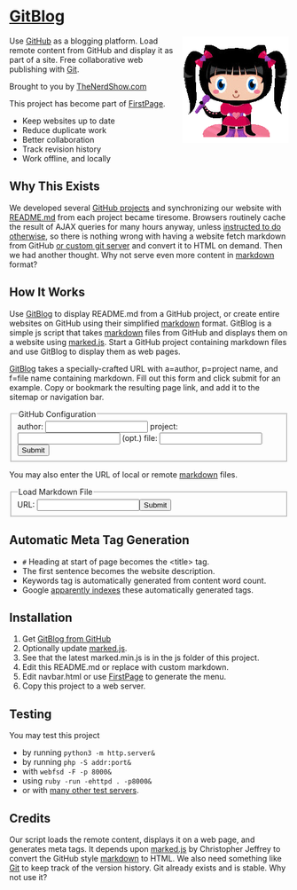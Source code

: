 # [GitBlog](https://github.com/themanyone/gitblog)
<img style="float:right" alt="GitBlog" src="favicon/android-icon-192x192.png">

Use [GitHub](https://github.com/themanyone/gitblog) as a blogging platform. Load remote content from GitHub and display it as part of a site. Free collaborative web publishing with [Git](https://git-scm.com/download/win).

Brought to you by [TheNerdShow.com](http://thenerdshow.com/)

This project has become part of [FirstPage](http://thenerdshow.com/firstpage).

* Keep websites up to date
* Reduce duplicate work
* Better collaboration
* Track revision history
* Work offline, and locally

## Why This Exists

We developed several [GitHub projects](https://github.com/themanyone) and synchronizing our website with [README.md](README.md) from each project became tiresome. Browsers routinely cache the result of AJAX queries for many hours anyway, unless [instructed to do otherwise](http://www.itgeared.com/articles/1401-ajax-browser-cache-issues-fix/), so there is nothing wrong with having a website fetch markdown from GitHub [or custom git server](https://git-scm.com/book/en/v2/Git-on-the-Server-The-Protocols) and convert it to HTML on demand. Then we had another thought. Why not serve even more content in [markdown](https://help.github.com/enterprise/2.8/user/articles/basic-writing-and-formatting-syntax/) format?

## How It Works

Use [GitBlog](https://github.com/themanyone/gitblog) to display README.md from a GitHub project, or create entire websites on GitHub using their simplified [markdown](https://help.github.com/enterprise/2.8/user/articles/basic-writing-and-formatting-syntax/) format. GitBlog is a simple js script that takes [markdown](https://help.github.com/enterprise/2.8/user/articles/basic-writing-and-formatting-syntax/) files from GitHub and displays them on a website using [marked.js](https://github.com/chjj/marked). Start a GitHub project containing markdown files and use GitBlog to display them as web pages.

[GitBlog](https://github.com/themanyone/gitblog) takes a specially-crafted URL with a=author, p=project name, and f=file name containing markdown. Fill out this form and click submit for an example. Copy or bookmark the resulting page link, and add it to the sitemap or navigation bar.<form name="gitblog" target="">
<fieldset><legend>GitHub Configuration</legend>
    <label class="field">author: </label> <input name="a"  type="text"></input>
    <label class="field">project:</label> <input name="p"  type="text"></input>
    <label class="field">(opt.) file: </label> <input name="f"  type="text"></input><input type="submit"></input>
</fieldset>
</form>

You may also enter the URL of local or remote [markdown](https://help.github.com/enterprise/2.8/user/articles/basic-writing-and-formatting-syntax/) files. <form name="gitblog" target="">
<fieldset><legend>Load Markdown File</legend>
    <label class="field">URL: </label> <input name="u"  type="text"></input><input type="submit"></input>
</fieldset>
</form>

## Automatic Meta Tag Generation

* `#` Heading at start of page becomes the &lt;title&gt; tag.
* The first sentence becomes the website description.
* Keywords tag is automatically generated from content word count.
* Google [apparently indexes](http://searchengineland.com/tested-googlebot-crawls-javascript-heres-learned-220157) these automatically generated tags.

## Installation

1. Get [GitBlog from GitHub](https://github.com/themanyone/gitblog)
1. Optionally update [marked.js](https://github.com/chjj/marked).
2. See that the latest marked.min.js is in the js folder of this project.
3. Edit this README.md or replace with custom markdown.
4. Edit navbar.html or use [FirstPage](http://thenerdshow.com/firstpage) to generate the menu.
3. Copy this project to a web server.

## Testing

You may test this project

* by running `python3 -m http.server&`
* by running `php -S addr:port&`
* with `webfsd -F -p 8000&`
* using `ruby -run -ehttpd . -p8000&`
* or with [many other test servers](http://unix.stackexchange.com/questions/32182/simple-command-line-http-server).

## Credits

Our script loads the remote content, displays it on a web page, and generates meta tags. It depends upon [marked.js](https://github.com/chjj/marked) by Christopher Jeffrey to convert the GitHub style [markdown](https://help.github.com/enterprise/2.8/user/articles/basic-writing-and-formatting-syntax/) to HTML. We also need something like [Git](https://git-scm.com/download/win) to keep track of the version history. Git already exists and is stable. Why not use it?
